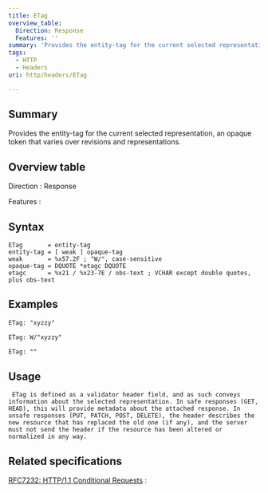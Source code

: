 ```yaml
---
title: ETag
overview_table:
  Direction: Response
  Features: ''
summary: 'Provides the entity-tag for the current selected representation, an opaque token that varies over revisions and representations.'
tags:
  - HTTP
  - Headers
uri: http/headers/ETag

---
```

## <span>Summary</span>

Provides the entity-tag for the current selected representation, an opaque token that varies over revisions and representations.

## <span>Overview table</span>

Direction
:   Response

Features
:

## <span>Syntax</span>

    ETag       = entity-tag
    entity-tag = [ weak ] opaque-tag
    weak       = %x57.2F ; "W/", case-sensitive
    opaque-tag = DQUOTE *etagc DQUOTE
    etagc      = %x21 / %x23-7E / obs-text ; VCHAR except double quotes, plus obs-text

## <span>Examples</span>

``` html
ETag: "xyzzy"
```

``` html
ETag: W/"xyzzy"
```

``` html
ETag: ""
```

## <span>Usage</span>

     ETag is defined as a validator header field, and as such conveys information about the selected representation. In safe responses (GET, HEAD), this will provide metadata about the attached response. In unsafe responses (PUT, PATCH, POST, DELETE), the header describes the new resource that has replaced the old one (if any), and the server must not send the header if the resource has been altered or normalized in any way.

## <span>Related specifications</span>

[RFC7232: HTTP/1.1 Conditional Requests](http://tools.ietf.org/html/rfc7232#section-2.3)
:


